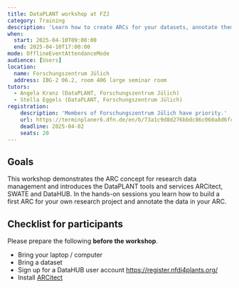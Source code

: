 ```yaml
---
title: DataPLANT workshop at FZJ
category: Training
description: 'Learn how to create ARCs for your datasets, annotate them with metadata and share them via the DataHUB.'
when:
  start: 2025-04-10T09:00:00
  end: 2025-04-10T17:00:00
mode: OfflineEventAttendanceMode
audience: [Users]
location:
  name: Forschungszentrum Jülich
  address: IBG-2 06.2, room 406 large seminar room
tutors:
  - Angela Kranz (DataPLANT, Forschungszentrum Jülich)
  - Stella Eggels (DataPLANT, Forschungszentrum Jülich)
registration:
    description: 'Members of Forschungszentrum Jülich have priority.'
    url: https://terminplaner6.dfn.de/en/b/73a1c9d8d276bbdc86c060a8d6fcc77f-995394
    deadline: 2025-04-02
    seats: 20
---
```


## Goals

This workshop demonstrates the ARC concept for research data management and introduces the DataPLANT tools and services ARCitect, SWATE and DataHUB. In the hands-on sessions you learn how to build a first ARC for your own research project and annotate the data in your ARC.

## Checklist for participants

Please prepare the following **before the workshop**.

- Bring your laptop / computer
- Bring a dataset
- Sign up for a DataHUB user account https://register.nfdi4plants.org/
- Install <a href="https://nfdi4plants.github.io/nfdi4plants.knowledgebase/arcitect/" target="_blank">ARCitect</a>


